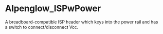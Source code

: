 # Alpenglow_ISPwPower
A breadboard-compatible ISP header which keys into the power rail and has a switch to connect/disconnect Vcc.

